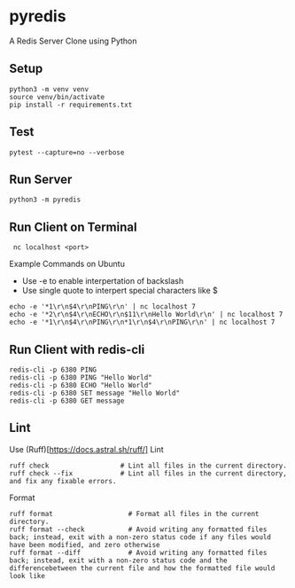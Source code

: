 # pyredis

A Redis Server Clone using Python


## Setup 

```
python3 -m venv venv
source venv/bin/activate
pip install -r requirements.txt
```

## Test
```
pytest --capture=no --verbose
```

## Run Server
```
python3 -m pyredis
```

## Run Client on Terminal
```
 nc localhost <port>
```

Example Commands on Ubuntu
* Use -e to enable interpertation of backslash
* Use single quote to interpert special characters like $

```
echo -e '*1\r\n$4\r\nPING\r\n' | nc localhost 7
echo -e '*2\r\n$4\r\nECHO\r\n$11\r\nHello World\r\n' | nc localhost 7
echo -e '*1\r\n$4\r\nPING\r\n*1\r\n$4\r\nPING\r\n' | nc localhost 7
```

## Run Client with redis-cli
```
redis-cli -p 6380 PING
redis-cli -p 6380 PING "Hello World"
redis-cli -p 6380 ECHO "Hello World"
redis-cli -p 6380 SET message "Hello World"
redis-cli -p 6380 GET message
```

## Lint 
Use (Ruff)[https://docs.astral.sh/ruff/]
Lint
```
ruff check                  # Lint all files in the current directory.
ruff check --fix            # Lint all files in the current directory, and fix any fixable errors.
```

Format
```
ruff format                   # Format all files in the current directory.
ruff format --check           # Avoid writing any formatted files back; instead, exit with a non-zero status code if any files would have been modified, and zero otherwise
ruff format --diff            # Avoid writing any formatted files back; instead, exit with a non-zero status code and the differencebetween the current file and how the formatted file would look like
```